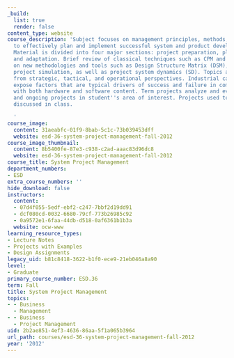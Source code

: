 ```yaml
---
_build:
  list: true
  render: false
content_type: website
course_description: 'Subject focuses on management principles, methods, and tools
  to effectively plan and implement successful system and product development projects.
  Material is divided into four major sections: project preparation, planning, monitoring,
  and adaptation. Brief review of classical techniques such as CPM and PERT. Emphasis
  on new methodologies and tools such as Design Structure Matrix (DSM), probabilistic
  project simulation, as well as project system dynamics (SD). Topics are covered
  from strategic, tactical, and operational perspectives. Industrial case studies
  expose factors that are typical drivers of success and failure in complex projects
  with both hardware and software content. Term projects analyze and evaluate past
  and ongoing projects in student''s area of interest. Projects used to apply concepts
  discussed in class.

  '
course_image:
  content: 31aeabfc-01f9-8bab-5c1c-73b039453dff
  website: esd-36-system-project-management-fall-2012
course_image_thumbnail:
  content: 8b5400fe-87e3-c938-c2ad-aaac83d96dc8
  website: esd-36-system-project-management-fall-2012
course_title: System Project Management
department_numbers:
- ESD
extra_course_numbers: ''
hide_download: false
instructors:
  content:
  - 07d4f055-5edf-ebf2-c247-7bbf2d19dd91
  - dcf080cd-0032-6680-79cf-773b26985c92
  - 0a9572e1-6faa-44db-d518-0af6361b1b3a
  website: ocw-www
learning_resource_types:
- Lecture Notes
- Projects with Examples
- Design Assignments
legacy_uid: b81c8418-3622-b1f0-ece9-21eb046a8a90
level:
- Graduate
primary_course_number: ESD.36
term: Fall
title: System Project Management
topics:
- - Business
  - Management
- - Business
  - Project Management
uid: 2b2ae851-4ef3-4636-86aa-5f1a065b3964
url_path: courses/esd-36-system-project-management-fall-2012
year: '2012'
---
```

